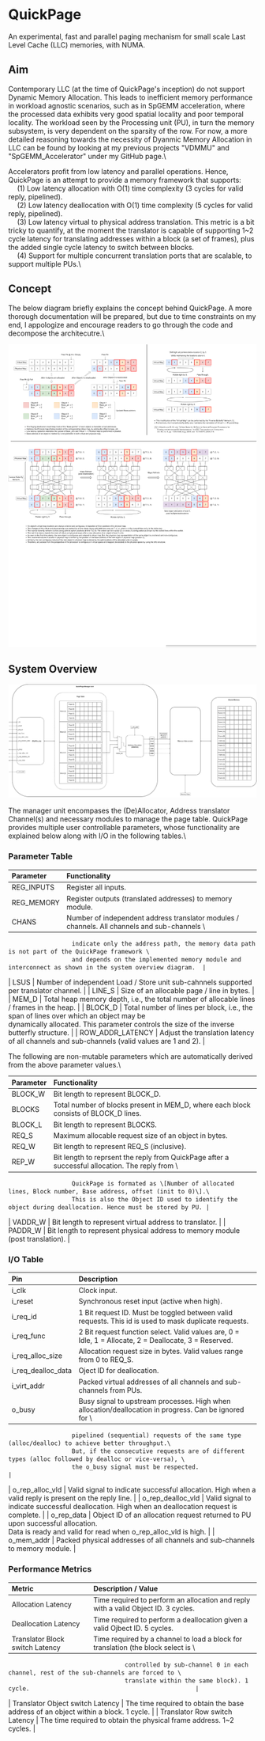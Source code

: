 # QuickPage
An experimental, fast and parallel paging mechanism for small scale Last Level Cache (LLC) memories, with NUMA.

## Aim
Contemporary LLC (at the time of QuickPage's inception) do not support Dynamic Memory Allocation.
This leads to inefficient memory performance in workload agnostic scenarios, such as in SpGEMM acceleration,
where the processed data exhibits very good spatial locality and poor temporal locality. The workload seen 
by the Processing unit (PU), in turn the memory subsystem, is very dependent on the sparsity of the row.
For now, a more detailed reasoning towards the necessity of Dyanmic Memory Allocation in LLC can be found by 
looking at my previous projects "VDMMU" and "SpGEMM_Accelerator" under my GitHub page.\

Accelerators profit from low latency and parallel operations. Hence, QuickPage is an attempt to provide a 
memory framework that supports:\
&emsp; (1) Low latency allocation with O(1) time complexity (3 cycles for valid reply, pipelined).\
&emsp; (2) Low latency deallocation with O(1) time complexity (5 cycles for valid reply, pipelined).\
&emsp; (3) Low latency virtual to physical address translation. This metric is a bit tricky to quantify, 
           at the moment the translator is capable of supporting 1~2 cycle latency for translating addresses 
           within a block (a set of frames), plus the added single cycle latency to switch between blocks.\
&emsp; (4) Support for multiple concurrent translation ports that are scalable, to support multiple PUs.\

## Concept
The below diagram briefly explains the concept behind QuickPage. A more thorough documentation will be 
prepared, but due to time constraints on my end, I appologize and encourage readers to go through the code 
and decompose the architecutre.\

![Conceptual brief of pointer map and inverse butterfly structure](pointer_map_concept.png)

## System Overview

![System_overview](quick_page_overview.png)

The manager unit encompases the (De)Allocator, Address translator Channel(s) and necessary modules to 
manage the page table. QuickPage provides multiple user controllable parameters, whose functionality are 
explained below along with I/O in the following tables.\

### Parameter Table

| Parameter         | Functionality                                                                                           |
| :---------------- | :------------------------------------------------------------------------------------------------------ |
| REG_INPUTS        | Register all inputs.                                                                                    |
| REG_MEMORY        | Register outputs (translated addresses) to memory module.                                               |
| CHANS             | Number of independent address translator modules / channels. All channels and sub-channels \
                      indicate only the address path, the memory data path is not part of the QuickPage framework \
                      and depends on the implemented memory module and interconnect as shown in the system overview diagram.  |
| LSUS              | Number of independent Load / Store unit sub-cahnnels supported per translator channel.                  |
| LINE_S            | Size of an allocable page / line in bytes.                                                              |
| MEM_D             | Total heap memory depth, i.e., the total number of allocable lines / frames in the heap.                |
| BLOCK_D           | Total number of lines per block, i.e., the span of lines over which an object may be \
                      dynamically allocated. This parameter controls the size of the inverse butterfly structure.             |
| ROW_ADDR_LATENCY  | Adjust the translation latency of all channels and sub-channels (valid values are 1 and 2).             |

The following are non-mutable parameters which are automatically derived from the above parameter values.\

| Parameter         | Functionality                                                                                           |
| :---------------- | :------------------------------------------------------------------------------------------------------ |
| BLOCK_W           | Bit length to represent BLOCK_D.                                                                        |
| BLOCKS            | Total number of blocks present in MEM_D, where each block consists of BLOCK_D lines.                    |
| BLOCK_L           | Bit length to represent BLOCKS.                                                                         |
| REQ_S             | Maximum allocable request size of an object in bytes.                                                   |
| REQ_W             | Bit length to represent REQ_S (inclusive).                                                              |
| REP_W             | Bit length to reprsent the reply from QuickPage after a successful allocation. The reply from \
                      QuickPage is formated as \[Number of allocated lines, Block number, Base address, offset (init to 0)\].\
                      This is also the Object ID used to identify the object during deallocation. Hence must be stored by PU. |
| VADDR_W           | Bit length to represent virtual address to translator.                                                  |
| PADDR_W           | Bit length to represent physical address to memory module (post translation).                           |

### I/O Table

| Pin               | Description                                                                                             |
| :---------------- | :------------------------------------------------------------------------------------------------------ |
| i_clk             | Clock input.                                                                                            |
| i_reset           | Synchronous reset input (active when high).                                                             |
| i_req_id          | 1 Bit request ID. Must be toggled between valid requests. This id is used to mask duplicate requests.   |
| i_req_func        | 2 Bit request function select. Valid values are, 0 = Idle, 1 = Allocate, 2 = Deallocate, 3 = Reserved.  |
| i_req_alloc_size  | Allocation request size in bytes. Valid values range from 0 to REQ_S.                                   |
| i_req_dealloc_data| Oject ID for deallocation.                                                                              |
| i_virt_addr       | Packed virtual addresses of all channels and sub-channels from PUs.                                     |
| o_busy            | Busy signal to upstream processes. High when allocation/deallocation in progress. Can be ignored for \
                      pipelined (sequential) requests of the same type (alloc/dealloc) to achieve better throughput.\
                      But, if the consecutive requests are of different types (alloc followed by dealloc or vice-versa), \
                      the o_busy signal must be respected.                                                                    |
| o_rep_alloc_vld   | Valid signal to indicate successful allocation. High when a valid reply is present on the reply line.   |
| o_rep_dealloc_vld | Valid signal to indicate successful deallocation. High when an deallocation request is complete.        |
| o_rep_data        | Object ID of an allocation request returned to PU upon successful allocation. \
                      Data is ready and valid for read when o_rep_alloc_vld is high.                                          |
| o_mem_addr        | Packed physical addresses of all channels and sub-channels to memory module.                            |

### Performance Metrics

| Metric                           | Description / Value                                                                      |
| :------------------------------- | :--------------------------------------------------------------------------------------- |
| Allocation Latency               | Time required to perform an allocation and reply with a valid Object ID. 3 cycles.       |
| Deallocation Latency             | Time required to perform a deallocation given a valid Ojbect ID. 5 cycles.               |
| Translator Block switch Latency  | Time required by a channel to load a block for translation (the block select is \
                                     controlled by sub-channel 0 in each channel, rest of the sub-channels are forced to \
                                     translate within the same block). 1 cycle.                                               |
| Translator Object switch Latency | The time required to obtain the base address of an object within a block. 1 cycle.       |
| Translator Row switch Latency    | The time required to obtain the physical frame address. 1~2 cycles.                      |
